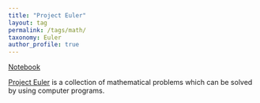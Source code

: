 ```yaml
---
title: "Project Euler"
layout: tag
permalink: /tags/math/
taxonomy: Euler
author_profile: true
---
```


[Notebook](https://github.com/cskitty/cskitty.github.io/blob/master/notebook/projecteuler.ipynb)

[Project Euler](https://projecteuler.net/)  is a collection of mathematical problems which can be solved by using computer programs. 
